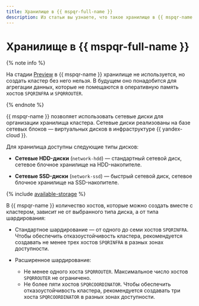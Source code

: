 ```yaml
---
title: Хранилище в {{ mspqr-full-name }}
description: Из статьи вы узнаете, что такое хранилище в {{ mspqr-name }}, и ознакомитесь с особенностями выбора типа дисков при создании кластера.
---
```


# Хранилище в {{ mspqr-full-name }}

{% note info %}

На стадии [Preview](../../overview/concepts/launch-stages.md) в {{ mspqr-name }} хранилище не используется, но создать кластер без него нельзя. В будущем оно понадобится для агрегации данных, которые не помещаются в оперативную память хостов `SPQRINFRA` и `SPQRROUTER`.

{% endnote %}

{{ mspqr-name }} позволяет использовать сетевые диски для организации хранилища кластера. Сетевые диски реализованы на базе сетевых блоков — виртуальных дисков в инфраструктуре {{ yandex-cloud }}.

Для хранилища доступны следующие типы дисков:

* **Сетевые HDD-диски** (`network-hdd`) — стандартный сетевой диск, сетевое блочное хранилище на HDD-накопителе.

* **Сетевые SSD-диски** (`network-ssd`) — быстрый сетевой диск, сетевое блочное хранилище на SSD-накопителе.

{% include [available-storage](../../_includes/mdb/available-storage.md) %}

В {{ mspqr-name }} количество хостов, которые можно создать вместе с кластером, зависит не от выбранного типа диска, а от типа шардирования:

* Стандартное шардирование — от одного до семи хостов `SPQRINFRA`. Чтобы обеспечить отказоустойчивость кластера, рекомендуется создавать не менее трех хостов `SPQRINFRA` в разных зонах доступности.
* Расширенное шардирование:

  * Не менее одного хоста `SPQRROUTER`. Максимальное число хостов `SPQRROUTER` не ограничено.
  * Не более пяти хостов `SPQRCOORDINATOR`. Чтобы обеспечить отказоустойчивость кластера, рекомендуется создавать три хоста `SPQRCOORDINATOR` в разных зонах доступности.
